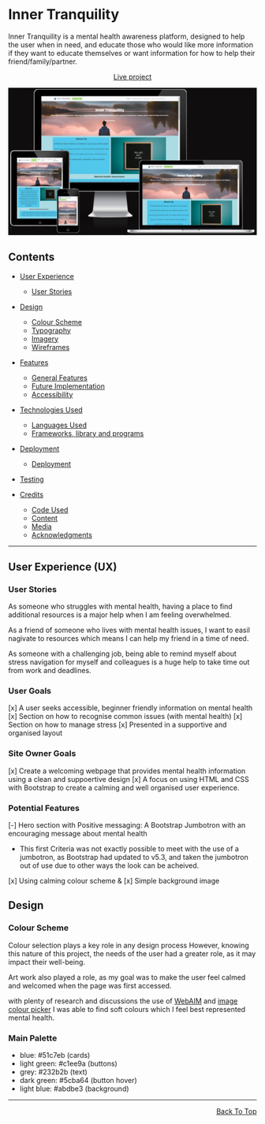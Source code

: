 # Inner Tranquility
Inner Tranquility is a mental health awareness platform, designed to help the user when in need, and educate those who would like more information if they want to educate themselves or want information for how to help their friend/family/partner.

<p align="center">
<a href="https://af-5446.github.io/Inner-Tranquillity/" target="_blank">Live project</a>

![amiresponsive](docs/am-i-responsive-webp.png)

## Contents
* [User Experience](#user-experience-ux)
    * [User Stories](#user-stories)

* [Design](#design)
    * [Colour Scheme](#color-scheme)
    * [Typography](#typograhy)
    * [Imagery](#imagery)
    * [Wireframes](#wireframes)

* [Features](#features)
    * [General Features]()
    * [Future Implementation]()
    * [Accessibility]()

* [Technologies Used](#techused)
    * [Languages Used](#langused)
    * [Frameworks, library and programs](#frame-lib-prog)

* [Deployment](#deployment)
    * [Deployment](#deploy)

* [Testing](#testing)

* [Credits](#credits)
    * [Code Used](#code-used)
    * [Content](#content)
    * [Media](#media)
    * [Acknowledgments](#acknowledgments)

---

## User Experience (UX)

### User Stories
As someone who struggles with mental health, having a place to find additional resources is a major help when I am feeling overwhelmed.

As a friend of someone who lives with mental health issues, I want to easil nagivate to resources which means I can help my friend in a time of need.

As someone with a challenging job, being able to remind myself about stress navigation for myself and colleagues is a huge help to take time out from work and deadlines.

### User Goals
[x] A user seeks accessible, beginner friendly information on mental health
[x] Section on how to recognise common issues (with mental health)
[x] Section on how to manage stress
[x] Presented in a supportive and organised layout

### Site Owner Goals
[x] Create a welcoming webpage that provides mental health information using a clean and suppoertive design
[x] A focus on using HTML and CSS with Bootstrap to create a calming and well organised user experience.

### Potential Features
[-] Hero section with Positive messaging: A Bootstrap Jumbotron with an encouraging message about mental health
- This first Criteria was not exactly possible to meet with the use of a jumbotron, as Bootstrap had updated to v5.3, and taken the jumbotron out of use due to other ways the look can be acheived.

[x] Using calming colour scheme &
[x] Simple background image

## Design

### Colour Scheme
Colour selection plays a key role in any design process However, knowing this nature of this project, the needs of the user had a greater role, as it may impact their well-being.

Art work also played a role, as my goal was to make the user feel calmed and welcomed when the page was first accessed.

with plenty of research and discussions the use of [WebAIM](https://webaim.org/resources/contrastchecker/) and [image colour picker](https://imagecolorpicker.com/) I was able to find soft colours which I feel best represented mental health.

### Main Palette
- blue: #51c7eb (cards)
- light green: #c1ee9a (buttons)
- grey: #232b2b (text)
- dark green: #5cba64 (button hover)
- light blue: #abdbe3 (background)

<hr>
<p align="right"><a href="#inner-tranquility">Back To Top</a></p>